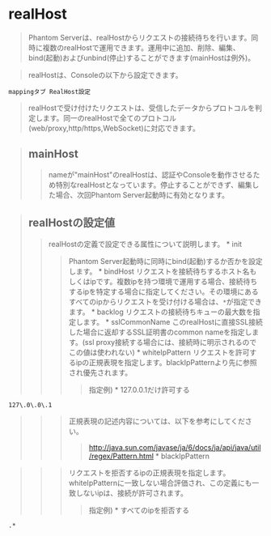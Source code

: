 # realHost #
> Phantom Serverは、realHostからリクエストの接続待ちを行います。同時に複数のrealHostで運用できます。運用中に追加、削除、編集、bind(起動)およびunbind(停止)することができます(mainHostは例外)。

> realHostは、Consoleの以下から設定できます。
```
mappingタブ RealHost設定
```

> realHostで受け付けたリクエストは、受信したデータからプロトコルを判定します。同一のrealHostで全てのプロトコル(web/proxy,http/https,WebSocket)に対応できます。

> ## mainHost ##
> > nameが"mainHost"のrealHostは、認証やConsoleを動作させるため特別なrealHostとなっています。停止することができず、編集した場合、次回Phantom Server起動時に有効となります。


> ## realHostの設定値 ##
> > realHostの定義で設定できる属性について説明します。
    * init
> > > Phantom Server起動時に同時にbind(起動)するか否かを設定します。
    * bindHost
> > > リクエストを接続待ちするホスト名もしくはipです。複数ipを持つ環境で運用する場合、接続待ちするipを特定する場合に指定してください。その環境にあるすべてのipからリクエストを受け付ける場合は、`*`が指定できます。
    * backlog
> > > リクエストの接続待ちキューの最大数を指定します。
    * sslCommonName
> > > このrealHostに直接SSL接続した場合に返却するSSL証明書のcommon nameを指定します。(ssl proxy接続する場合には、接続時に明示されるのでこの値は使われない)
    * whiteIpPattern
> > > リクエストを許可するipの正規表現を指定します。blackIpPatternより先に参照され優先されます。
> > > > 指定例)
      * 127.0.0.1だけ許可する
```
127\.0\.0\.1
```

> > > 正規表現の記述内容については、以下を参考にしてください。
> > > > http://java.sun.com/javase/ja/6/docs/ja/api/java/util/regex/Pattern.html
    * blackIpPattern

> > > リクエストを拒否するipの正規表現を指定します。whiteIpPatternに一致しない場合評価され、この定義にも一致しないipは、接続が許可されます。
> > > > 指定例)
      * すべてのipを拒否する
```
.*
```